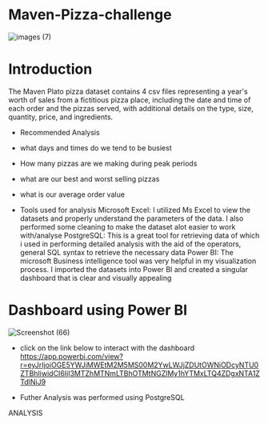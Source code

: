 # Maven-Pizza-challenge
![images (7)](https://user-images.githubusercontent.com/108612390/193467417-26c85e60-7998-4b89-8015-120f30f6f86e.png)

# Introduction
The Maven Plato pizza dataset contains 4 csv files representing a year's worth of sales from a fictitious pizza place, including the date and time of each order and the pizzas served, with additional details on the type, size, quantity, price, and ingredients.
-  Recommended Analysis
- what days and times do we tend to be busiest
- How many pizzas are we making during peak periods
- what are our best and worst selling pizzas
- what is our average order value


- Tools used for analysis
Microsoft Excel: I utilized Ms Excel to view the datasets and properly understand the parameters of the data. I also performed some cleaning to make the dataset alot easier to work with/analyse
PostgreSQL: This is a great tool for retrieving data of which i used in performing detailed analysis with the aid of the operators, general SQL syntax to retrieve the necessary data
Power BI: The microsoft Business intelligence tool was very helpful in my visualization process. I imported the datasets into Power BI and created a singular dashboard that is clear and visually appealing

# Dashboard using Power BI
![Screenshot (66)](https://user-images.githubusercontent.com/108612390/194346831-d5fa70e2-9bae-47d7-84ef-10d770964ad6.png)

- click on the link below to interact with the dashboard
https://app.powerbi.com/view?r=eyJrIjoiOGE5YWJiMWEtM2M5MS00M2YwLWJjZDUtOWNiODcyNTU0ZTBhIiwidCI6IjI3MTZhMTNmLTBhOTMtNGZlMy1hYTMxLTQ4ZDgxNTA1ZTdlNiJ9

- Futher Analysis was performed using PostgreSQL







ANALYSIS
